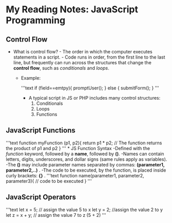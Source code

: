 # My Reading Notes: JavaScript Programming

## Control Flow

* What is control flow?
        - The order in which the computer executes statements in a script.
        - Code runs in order, from the first line to the last line, but frequently can run across the structures that change the **control flow**, such as *conditionals* and *loops*.  

  * Example:

    '''text
    if (field==emtpy){
        promptUser();
    } else {
        submitForm();
    }
    '''

    * A typical script in JS or PHP includes  many control structures:
        1. Conditionals
        2. Loops
        3. Functions

## JavaScript Functions

'''text
    function myFunction (p1, p2){
        return p1 * p2;  // The function returns the product of p1 and p2
    }
'''
    * JS Function Syntax
        -Defined with the *function* keyword, followed by a **name**, followed by **()**.
        -Names can contain letters, digits, underscores, and dollar signs (same rules apply as variables).
        -The **()** may include parameter names separated by commas: **(parameter1, parameter2,..)** .
        -The code to be executed, by the function, is placed inside curly brackets: **{}** .
'''text
    function name(parameter1, parameter2, parameter3){
        // code to be executed
    }
'''

## JavaScript Operators

'''text
    let x = 5;  // assign the value 5 to x
    let y = 2;  //assign the value 2 to y
    let z = x + y;  // assign the value 7 to z (5 + 2)
'''